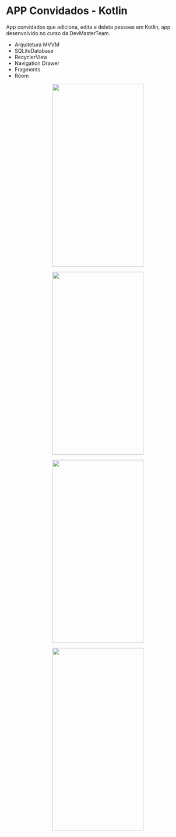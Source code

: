 # APP Convidados - Kotlin

App convidados que adiciona, edita e deleta pessoas em Kotlin, app desenvolvido no curso da DevMasterTeam.

-  Arquitetura MVVM 
 - SQLiteDatabase 
 - RecyclerView 
 - Navigation Drawer
 - Fragments
 - Room
 
<p align="center">
 <img src="https://user-images.githubusercontent.com/50715392/87313502-5aa64100-c4f8-11ea-83c9-c8200cafffee.gif" width="250" height="500" />
</p>

<p align="center">
 <img src="https://user-images.githubusercontent.com/50715392/87313582-73aef200-c4f8-11ea-83b5-ff0d84ff1758.gif" width="250" height="500" />
</p>

<p align="center">
 <img src="https://user-images.githubusercontent.com/50715392/87313625-888b8580-c4f8-11ea-9096-e7db27526cd9.gif" width="250" height="500" />
</p>

<p align="center">
 <img src="https://user-images.githubusercontent.com/50715392/87313670-98a36500-c4f8-11ea-8112-9c8cd44888af.gif" width="250" height="500" />
</p>








